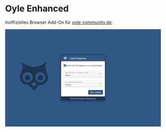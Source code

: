 # Oyle Enhanced

Inoffizielles Browser Add-On für [oyle-community.de](https://oyle-community.de).

![Screenshot](./screenshot.png)

